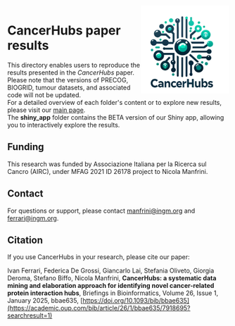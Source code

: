 <img src="cancerhubs_logo.png" align="right" alt="" width="200" />



# CancerHubs paper results
This directory enables users to reproduce the results presented in the *CancerHubs* paper. Please note that the versions of PRECOG, BIOGRID, tumour datasets, and associated code will not be updated.  
For a detailed overview of each folder's content or to explore new results, please visit our [main page](https://github.com/ingmbioinfo/cancerhubs).  
The **shiny_app** folder contains the BETA version of our Shiny app, allowing you to interactively explore the results.

## Funding
This research was funded by Associazione Italiana per la Ricerca sul Cancro (AIRC), under MFAG 2021 ID 26178 project to Nicola Manfrini.

## Contact
For questions or support, please contact manfrini@ingm.org and ferrari@ingm.org. 

## Citation
If you use CancerHubs in your research, please cite our paper:

Ivan Ferrari, Federica De Grossi, Giancarlo Lai, Stefania Oliveto, Giorgia Deroma, Stefano Biffo, Nicola Manfrini, **CancerHubs: a systematic data mining and elaboration approach for identifying novel cancer-related protein interaction hubs**, Briefings in Bioinformatics, Volume 26, Issue 1, January 2025, bbae635, [https://doi.org/10.1093/bib/bbae635](https://academic.oup.com/bib/article/26/1/bbae635/7918695?searchresult=1)
